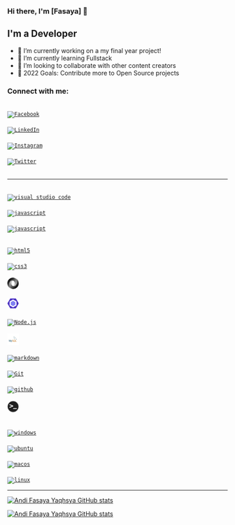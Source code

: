 
### Hi there, I'm [Fasaya] 👋

## I'm a Developer

-   🔭 I’m currently working on a my final year project!
-   🌱 I’m currently learning Fullstack
-   👯 I’m looking to collaborate with other content creators
-   🥅 2022 Goals: Contribute more to Open Source projects

### Connect with me:

[<code>
<img alt="Facebook" width="26px" src="https://cdn.jsdelivr.net/npm/simple-icons@3.4.0/icons/facebook.svg" />
</code>](https://www.facebook.com/aya.maruf)
[<code>
<img alt="LinkedIn" width="26px" src="https://cdn.jsdelivr.net/npm/simple-icons@v3/icons/linkedin.svg" />
</code>](https://id.linkedin.com/in/andi-fasaya-yaqhsya-ma-ruf-77a422131)
[<code>
<img alt="Instagram" width="26px" src="https://cdn.jsdelivr.net/npm/simple-icons@v3/icons/instagram.svg" />
</code>](https://www.instagram.com/fasaya)
[<code>
<img alt="Twitter" width="26px" src="https://cdn.jsdelivr.net/npm/simple-icons@v3/icons/twitter.svg" />
</code>](https://www.twitter.com/fasayaym)
<br/>

---

[<code>
<img alt="visual studio code" width="26px" src="https://img.icons8.com/fluent/240/000000/visual-studio-code-2019.png" />
</code>](https://code.visualstudio.com/)
[<code>
<img alt="javascript" width="26px" src="https://img.icons8.com/color/240/000000/javascript.png" />
</code>](https://developer.mozilla.org/en-US/docs/Web/JavaScript)
[<code>
<img alt="javascript" width="26px" src="https://img.icons8.com/offices/160/000000/php-logo.png" />
</code>](https://www.php.net/)
<!-- [<code>
<img alt="react" width="26px" src="https://img.icons8.com/color/240/000000/react-native.png" />
</code>](https://reactjs.org/) -->
<!-- [<code>
<img alt="python" width="26px" src="https://img.icons8.com/color/240/000000/python.png">
</code>](https://www.python.org/) -->
<!-- [<code>
<img alt="typescript" width="26px" src="https://img.icons8.com/color/240/000000/typescript.png">
</code>](https://www.typescriptlang.org/) -->
[<code>
<img alt="html5" width="26px" src="https://img.icons8.com/color/240/000000/html-5.png">
</code>](https://developer.mozilla.org/en-US/docs/Web/HTML)
[<code>
<img alt="css3" width="26px" src="https://img.icons8.com/color/240/000000/css3.png">
</code>](https://developer.mozilla.org/en-US/docs/Web/CSS)
[<code>
<img alt="json" width="26px" src="https://raw.githubusercontent.com/github/explore/80688e429a7d4ef2fca1e82350fe8e3517d3494d/topics/json/json.png">
</code>](https://www.json.org/json-en.html)
[<code>
<img alt="eslint" width="26px" src="https://raw.githubusercontent.com/github/explore/80688e429a7d4ef2fca1e82350fe8e3517d3494d/topics/eslint/eslint.png">
</code>](https://eslint.org/)
[<code>
<img alt="Node.js" width="26px" src="https://img.icons8.com/color/240/000000/nodejs.png">
</code>](https://nodejs.org/en/)
[<code>
<img alt="MySQL" width="26px" src="https://raw.githubusercontent.com/github/explore/80688e429a7d4ef2fca1e82350fe8e3517d3494d/topics/mysql/mysql.png">
</code>](https://dev.mysql.com/)
[<code>
<img alt="markdown" width="26px" src="https://img.icons8.com/ios-filled/100/000000/markdown.png">
</code>](https://www.markdownguide.org/)
[<code>
<img alt="Git" width="26px" src="https://img.icons8.com/color/240/000000/git.png">
</code>](https://git-scm.com/)
[<code>
<img alt="github" width="26px" src="https://img.icons8.com/ios-glyphs/240/000000/github.png">
</code>](https://github.com/)
[<code>
<img alt="terminal" width="26px" src="https://raw.githubusercontent.com/github/explore/80688e429a7d4ef2fca1e82350fe8e3517d3494d/topics/terminal/terminal.png">
</code>](https://docs.microsoft.com/en-us/windows/terminal/)
<br />
[<code>
<img alt="windows" width="26px" src="https://img.icons8.com/color/240/000000/windows-10.png">
</code>](https://www.microsoft.com/en-us/windows)
[<code>
<img alt="ubuntu" width="26px" src="https://img.icons8.com/color/96/000000/ubuntu--v1.png">
</code>](https://ubuntu.com/)
[<code>
<img alt="macos" width="26px" src="https://img.icons8.com/officel/160/000000/mac-logo.png">
</code>](https://developer.apple.com/macos/)
[<code>
<img alt="linux" width="26px" src="https://img.icons8.com/color/96/000000/linux.png">
</code>](https://www.kernel.org/)

---

[![Andi Fasaya Yaqhsya GitHub stats](https://github-readme-stats.vercel.app/api?username=fasaya&count_private=true&show_icons=true&theme=radical&hide_rank=false)](https://github.com/fasaya)

[![Andi Fasaya Yaqhsya GitHub stats](https://github-readme-stats.vercel.app/api/top-langs/?username=fasaya&layout=compact&langs_count=8&count_private=true&show_icons=true&theme=radical&hide_rank=false)](https://github.com/fasaya)


